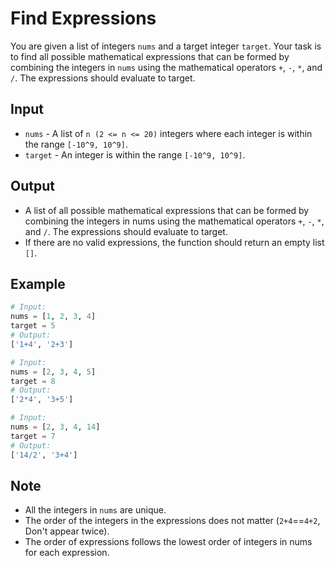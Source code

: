 # Find Expressions

You are given a list of integers `nums` and a target integer `target`. Your task is to find all possible mathematical expressions that can be formed by combining the integers in `nums` using the mathematical operators `+`, `-`, `*`, and `/`. The expressions should evaluate to target.

## Input

- `nums` - A list of `n (2 <= n <= 20)` integers where each integer is within the range `[-10^9, 10^9]`.
- `target` - An integer is within the range `[-10^9, 10^9]`.

## Output

- A list of all possible mathematical expressions that can be formed by combining the integers in nums using the mathematical operators `+`, `-`, `*`, and `/`. The expressions should evaluate to target.
- If there are no valid expressions, the function should return an empty list `[]`.

## Example

```python
# Input:
nums = [1, 2, 3, 4]
target = 5
# Output:
['1+4', '2+3']
```

```python
# Input:
nums = [2, 3, 4, 5]
target = 8
# Output:
['2*4', '3+5']
```

```python
# Input:
nums = [2, 3, 4, 14]
target = 7
# Output:
['14/2', '3+4']
```

## Note

- All the integers in `nums` are unique.
- The order of the integers in the expressions does not matter (`2+4`==`4+2`, Don't appear twice).
- The order of expressions follows the lowest order of integers in nums for each expression.
